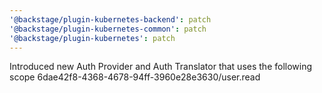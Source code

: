 ```yaml
---
'@backstage/plugin-kubernetes-backend': patch
'@backstage/plugin-kubernetes-common': patch
'@backstage/plugin-kubernetes': patch
---
```


Introduced new Auth Provider and Auth Translator that uses the following scope 6dae42f8-4368-4678-94ff-3960e28e3630/user.read
